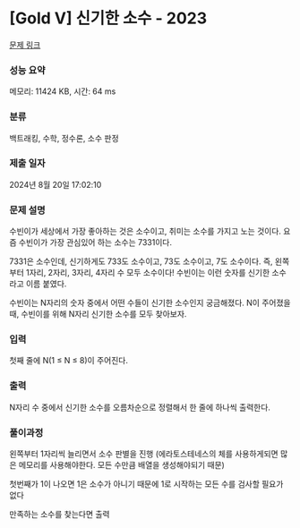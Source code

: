 # [Gold V] 신기한 소수 - 2023 

[문제 링크](https://www.acmicpc.net/problem/2023) 

### 성능 요약

메모리: 11424 KB, 시간: 64 ms

### 분류

백트래킹, 수학, 정수론, 소수 판정

### 제출 일자

2024년 8월 20일 17:02:10

### 문제 설명

<p>수빈이가 세상에서 가장 좋아하는 것은 소수이고, 취미는 소수를 가지고 노는 것이다. 요즘 수빈이가 가장 관심있어 하는 소수는 7331이다.</p>

<p>7331은 소수인데, 신기하게도 733도 소수이고, 73도 소수이고, 7도 소수이다. 즉, 왼쪽부터 1자리, 2자리, 3자리, 4자리 수 모두 소수이다! 수빈이는 이런 숫자를 신기한 소수라고 이름 붙였다.</p>

<p>수빈이는 N자리의 숫자 중에서 어떤 수들이 신기한 소수인지 궁금해졌다. N이 주어졌을 때, 수빈이를 위해 N자리 신기한 소수를 모두 찾아보자.</p>

### 입력 

 <p>첫째 줄에 N(1 ≤ N ≤ 8)이 주어진다.</p>

### 출력 

 <p>N자리 수 중에서 신기한 소수를 오름차순으로 정렬해서 한 줄에 하나씩 출력한다.</p>

### 풀이과정

왼쪽부터 1자리씩 늘리면서 소수 판별을 진행 (에라토스테네스의 체를 사용하게되면 많은 메모리를 사용해야한다. 모든 수만큼 배열을 생성해야되기 때문)

첫번째가 1이 나오면 1은 소수가 아니기 때문에 1로 시작하는 모든 수를 검사할 필요가 없다

만족하는 소수를 찾는다면 출력